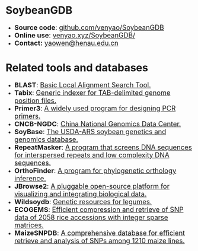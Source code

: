 

# SoybeanGDB
- <font size=4>**Source code**: <a href="https://github.com/venyao/SoybeanGDB" target="_blank">github.com/venyao/SoybeanGDB</a></font> 
- <font size=4>**Online use**: <a href="https://venyao.xyz/SoybeanGDB/" target="_blank">venyao.xyz/SoybeanGDB/</a></font> 
- <font size=4>**Contact:** [yaowen@henau.edu.cn](mailto:yaowen@henau.edu.cn)</font>

# Related tools and databases
- <font size=4>**BLAST**: <a href="https://blast.ncbi.nlm.nih.gov/Blast.cgi?CMD=Web&PAGE_TYPE=BlastHome" target="_blank">Basic Local Alignment Search Tool.</a></font>  
- <font size=4>**Tabix**: <a href="http://www.htslib.org/doc/tabix.html" target="_blank">Generic indexer for TAB-delimited genome position files.</a></font>  
- <font size=4>**Primer3**: <a href="https://primer3.org/" target="_blank">A widely used program for designing PCR primers.</a></font>  
- <font size=4>**CNCB-NGDC**: <a href="https://bigd.big.ac.cn/" target="_blank">China National Genomics Data Center.</a></font>  
- <font size=4>**SoyBase**: <a href="https://www.soybase.org/" target="_blank">The USDA-ARS soybean genetics and genomics database.</a></font>  
- <font size=4>**RepeatMasker**: <a href="https://www.repeatmasker.org/" target="_blank">A program that screens DNA sequences for interspersed repeats and low complexity DNA sequences.</a></font>  
- <font size=4>**OrthoFinder**: <a href="https://davidemms.github.io/" target="_blank">A program for phylogenetic orthology inference.</a></font>  
- <font size=4>**JBrowse2**: <a href="https://jbrowse.org/jb2/" target="_blank">A pluggable open-source platform for visualizing and integrating biological data.</a></font>  
- <font size=4>**Wildsoydb**: <a href="http://www.wildsoydb.org" target="_blank">Genetic resources for legumes.</a></font>
- <font size=4>**ECOGEMS**: <a href="https://venyao.xyz/ECOGEMS/" target="_blank">Efficient compression and retrieve of SNP data of 2058 rice accessions with integer sparse matrices.</a></font>
- <font size=4>**MaizeSNPDB**: <a href="https://venyao.xyz/MaizeSNPDB/" target="_blank">A comprehensive database for efficient retrieve and analysis of SNPs among 1210 maize lines.</a></font>

